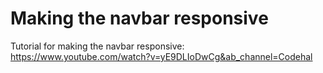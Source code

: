 # Making the navbar responsive   
Tutorial for making the navbar responsive: https://www.youtube.com/watch?v=yE9DLIoDwCg&ab_channel=Codehal   


